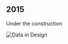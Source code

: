 ## 2015

Under the construction

![Data in Design](https://namjulee.github.io/njs-lab-public/project/2015-introduction-to-3d-visualization-workshop-harvard-gsd/2015-introduction-to-3d-visualization-workshop-harvard-gsd.jpg)
